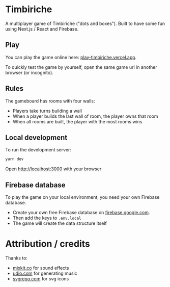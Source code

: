 # Timbiriche

A multiplayer game of Timbiriche ("dots and boxes"). Built to have some fun using Next.js / React and Firebase.

## Play

You can play the game online here: [play-timbiriche.vercel.app](play-timbiriche.vercel.app).

To quickly test the game by yourself, open the same game url in another browser (or incognito).

## Rules

The gameboard has rooms with four walls:

- Players take turns building a wall
- When a player builds the last wall of room, the player owns that room
- When all rooms are built, the player with the most rooms wins

## Local development

To run the development server:

```bash
yarn dev
```

Open [http://localhost:3000](http://localhost:3000) with your browser

## Firebase database

To play the game on your local environment, you need your own Firebase database.

- Create your own free Firebase database on [firebase.google.com](https://firebase.google.com/).
- Then add the keys to `.env.local`
- The game will create the data structure itself

# Attribution / credits

Thanks to:

- [mixkit.co](https://mixkit.co) for sound effects
- [udio.com](https://www.udio.com) for generating music
- [svgrepo.com](https://www.svgrepo.com) for svg icons
